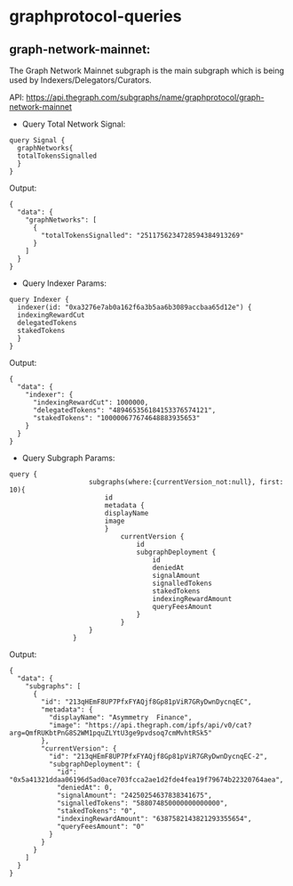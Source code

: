 # graphprotocol-queries

## graph-network-mainnet:

The Graph Network Mainnet subgraph is the main subgraph which is being used by Indexers/Delegators/Curators. 

API: https://api.thegraph.com/subgraphs/name/graphprotocol/graph-network-mainnet

* Query Total Network Signal:
```
query Signal {
  graphNetworks{
  totalTokensSignalled
  }
}
```

Output:

```
{
  "data": {
    "graphNetworks": [
      {
        "totalTokensSignalled": "2511756234728594384913269"
      }
    ]
  }
}
```

* Query Indexer Params:
```
query Indexer {
  indexer(id: "0xa3276e7ab0a162f6a3b5aa6b3089accbaa65d12e") {
  indexingRewardCut
  delegatedTokens
  stakedTokens
  }
}
```

Output:

```
{
  "data": {
    "indexer": {
      "indexingRewardCut": 1000000,
      "delegatedTokens": "489465356184153376574121",
      "stakedTokens": "100000677674648883935653"
    }
  }
}
```

* Query Subgraph Params:
```
query {
                    subgraphs(where:{currentVersion_not:null}, first: 10){
                        id
                        metadata {
                        displayName
                        image
                        }
                            currentVersion {
                                id
                                subgraphDeployment {
                                    id
                                    deniedAt
                                    signalAmount
                                    signalledTokens
                                    stakedTokens
                                    indexingRewardAmount
                                    queryFeesAmount
                                }
                            }
                    }
                }
```

Output:

```
{
  "data": {
    "subgraphs": [
      {
        "id": "213qHEmF8UP7PfxFYAQjf8Gp81pViR7GRyDwnDycnqEC",
        "metadata": {
          "displayName": "Asymmetry  Finance",
          "image": "https://api.thegraph.com/ipfs/api/v0/cat?arg=QmfRUKbtPnG8S2WM1pquZLYtU3ge9pvdsoq7cmMvhtRSk5"
        },
        "currentVersion": {
          "id": "213qHEmF8UP7PfxFYAQjf8Gp81pViR7GRyDwnDycnqEC-2",
          "subgraphDeployment": {
            "id": "0x5a41321ddaa06196d5ad0ace703fcca2ae1d2fde4fea19f79674b22320764aea",
            "deniedAt": 0,
            "signalAmount": "24250254637838341675",
            "signalledTokens": "588074850000000000000",
            "stakedTokens": "0",
            "indexingRewardAmount": "6387582143821293355654",
            "queryFeesAmount": "0"
          }
        }
      }
    ]
  }
}
```

